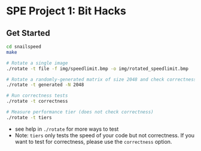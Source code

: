 # SPE Project 1: Bit Hacks

## Get Started
```bash
cd snailspeed
make

# Rotate a single image
./rotate -t file -f img/speedlimit.bmp -o img/rotated_speedlimit.bmp

# Rotate a randomly-generated matrix of size 2048 and check correctness
./rotate -t generated -N 2048

# Run correctness tests
./rotate -t correctness

# Measure performance tier (does not check correctness)
./rotate -t tiers
```
- see help in `./rotate` for more ways to test
- Note: `tiers` only tests the speed of your code but not correctness. If you want to test for correctness, please use the `correctness` option.
